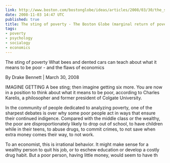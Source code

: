 ```yaml
---
link: http://www.boston.com/bostonglobe/ideas/articles/2008/03/30/the_sting_of_poverty?mode=PF
date: 2008-11-03 14:47 UTC
published: true
title: The sting of poverty - The Boston Globe (marginal return of poverty actions
tags:
- poverty
- psychology
- socialogy
- economics
---
```


The sting of poverty
What bees and dented cars can teach about what it means to be poor - and the flaws of economics

By Drake Bennett  |  March 30, 2008

IMAGINE GETTING A bee sting; then imagine getting six more. You are now in a position to think about what it means to be poor, according to Charles Karelis, a philosopher and former president of Colgate University.

In the community of people dedicated to analyzing poverty, one of the sharpest debates is over why some poor people act in ways that ensure their continued indigence. Compared with the middle class or the wealthy, the poor are disproportionately likely to drop out of school, to have children while in their teens, to abuse drugs, to commit crimes, to not save when extra money comes their way, to not work.

To an economist, this is irrational behavior. It might make sense for a wealthy person to quit his job, or to eschew education or develop a costly drug habit. But a poor person, having little money, would seem to have th
